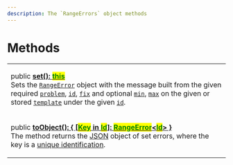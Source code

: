 ```yaml
---
description: The `RangeErrors` object methods
---
```


# Methods

|                                                                                                                                                                                                                                                                                                                                                                                                                                                                                                                                                                                                                                                                                     |
| ----------------------------------------------------------------------------------------------------------------------------------------------------------------------------------------------------------------------------------------------------------------------------------------------------------------------------------------------------------------------------------------------------------------------------------------------------------------------------------------------------------------------------------------------------------------------------------------------------------------------------------------------------------------------------------- |
| <p>public <a href="set.md"><strong>set(): </strong><mark style="color:green;"><strong>this</strong></mark></a><br>Sets the <a href="broken-reference"><code>RangeError</code></a> object with the message built from the given required <a href="set.md#problem-string"><code>problem</code></a>, <a href="set.md#id-errorid"><code>id</code></a>, <a href="set.md#fix-string"><code>fix</code></a> and optional <a href="set.md#min-number"><code>min</code></a>, <a href="set.md#max-number"><code>max</code></a> on the given or stored <a href="set.md#template-errors.template"><code>template</code></a> under the given <a href="set.md#id-errorid"><code>id</code></a>.</p> |
| <p>public <a href="toobject.md"><strong>toObject(): { [</strong><mark style="color:green;"><strong>Key</strong></mark><strong> in </strong><mark style="color:green;"><strong>Id</strong></mark><strong>]: </strong><mark style="color:green;"><strong>RangeError</strong></mark><strong>&#x3C;</strong><mark style="color:green;"><strong>Id</strong></mark><strong>> }</strong></a><br>The method returns the <a href="https://developer.mozilla.org/en-US/docs/Web/JavaScript/Reference/Global_Objects/JSON">JSON</a> object of set errors, where the key is a <a href="../../getting-started/basic-concepts.md#unique-identification">unique identification</a>.</p>            |

